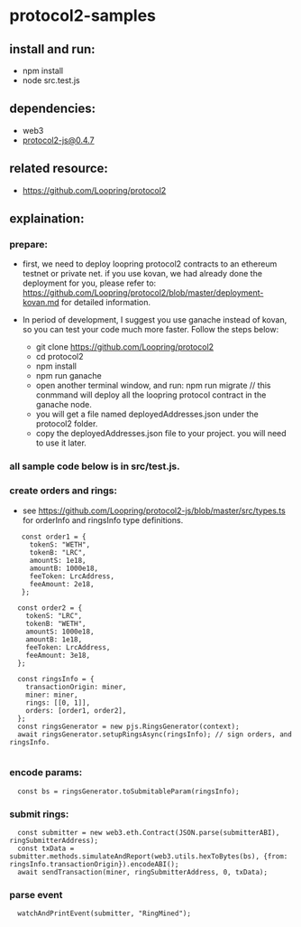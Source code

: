 # protocol2-samples

## install and run:
* npm install
* node src.test.js

## dependencies:
* web3
* protocol2-js@0.4.7

## related resource:
* https://github.com/Loopring/protocol2

## explaination:
### prepare:
* first, we need to deploy loopring protocol2 contracts to an ethereum testnet or private net.
  if you use kovan, we had already done the deployment for you, please refer to: 
  https://github.com/Loopring/protocol2/blob/master/deployment-kovan.md for detailed information.
  
* In period of development, I suggest you use ganache instead of kovan, so you can test your code much
  more faster. Follow the steps below:
  * git clone https://github.com/Loopring/protocol2
  * cd protocol2
  * npm install
  * npm run ganache
  * open another terminal window, and run: npm run migrate  // this conmmand will deploy all the loopring protocol contract in the ganache node.
  * you will get a file named deployedAddresses.json under the protocol2 folder.
  * copy the deployedAddresses.json file to your project. you will need to use it later.

### all sample code below is in src/test.js.

### create orders and rings:
* see https://github.com/Loopring/protocol2-js/blob/master/src/types.ts for orderInfo and ringsInfo type definitions.
~~~
   const order1 = {
     tokenS: "WETH",
     tokenB: "LRC",
     amountS: 1e18,
     amountB: 1000e18,
     feeToken: LrcAddress,
     feeAmount: 2e18,
   };
   
  const order2 = {
    tokenS: "LRC",
    tokenB: "WETH",
    amountS: 1000e18,
    amountB: 1e18,
    feeToken: LrcAddress,
    feeAmount: 3e18,
  };

  const ringsInfo = {
    transactionOrigin: miner,
    miner: miner,
    rings: [[0, 1]],
    orders: [order1, order2],
  };
  const ringsGenerator = new pjs.RingsGenerator(context);
  await ringsGenerator.setupRingsAsync(ringsInfo); // sign orders, and ringsInfo.
   
~~~

### encode params:
~~~
  const bs = ringsGenerator.toSubmitableParam(ringsInfo);
~~~

### submit rings:
~~~
  const submitter = new web3.eth.Contract(JSON.parse(submitterABI), ringSubmitterAddress);
  const txData = submitter.methods.simulateAndReport(web3.utils.hexToBytes(bs), {from: ringsInfo.transactionOrigin}).encodeABI();  
  await sendTransaction(miner, ringSubmitterAddress, 0, txData);
~~~

### parse event
~~~
  watchAndPrintEvent(submitter, "RingMined");
~~~

